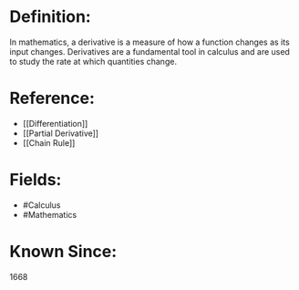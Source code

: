 

# Definition:
In mathematics, a derivative is a measure of how a function changes as its input changes. Derivatives are a fundamental tool in calculus and are used to study the rate at which quantities change.

# Reference:
- [[Differentiation]]
- [[Partial Derivative]]
- [[Chain Rule]]

# Fields: 
- #Calculus
- #Mathematics

# Known Since:
1668

